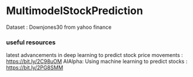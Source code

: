 # MultimodelStockPrediction
  Dataset : Downjones30 from yahoo finance
  
  
  
### useful resources
latest advancements in deep learning to predict stock price movements : https://bit.ly/2C98uOM
AIAlpha: Using machine learning to predict stocks : https://bit.ly/2PG8SMM


